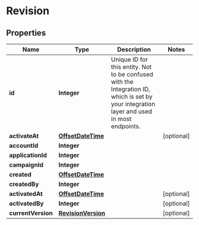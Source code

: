 

# Revision

## Properties

Name | Type | Description | Notes
------------ | ------------- | ------------- | -------------
**id** | **Integer** | Unique ID for this entity. Not to be confused with the Integration ID, which is set by your integration layer and used in most endpoints. | 
**activateAt** | [**OffsetDateTime**](OffsetDateTime.md) |  |  [optional]
**accountId** | **Integer** |  | 
**applicationId** | **Integer** |  | 
**campaignId** | **Integer** |  | 
**created** | [**OffsetDateTime**](OffsetDateTime.md) |  | 
**createdBy** | **Integer** |  | 
**activatedAt** | [**OffsetDateTime**](OffsetDateTime.md) |  |  [optional]
**activatedBy** | **Integer** |  |  [optional]
**currentVersion** | [**RevisionVersion**](RevisionVersion.md) |  |  [optional]



